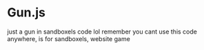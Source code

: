 # Gun.js
just a gun in sandboxels code lol
remember you cant use this code anywhere, is for sandboxels, website game
